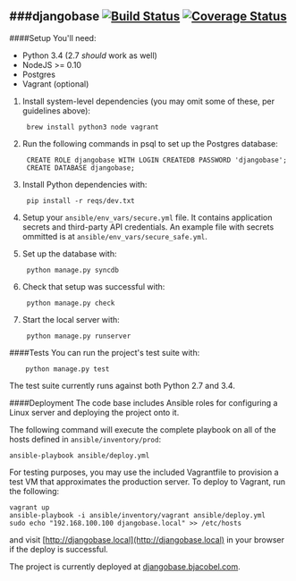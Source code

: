 ###djangobase
[![Build Status](https://img.shields.io/travis/bjacobel/django-base/develop.svg?style=flat)](https://travis-ci.org/bjacobel/django-base) [![Coverage Status](https://img.shields.io/coveralls/bjacobel/django-base/develop.svg?style=flat)](https://coveralls.io/r/BowdoinOrient/bongo?branch=develop)
---


####Setup
You'll need:

- Python 3.4 (2.7 *should* work as well)
- NodeJS >= 0.10
- Postgres
- Vagrant (optional)


1. Install system-level dependencies (you may omit some of these, per guidelines above):

        brew install python3 node vagrant


2. Run the following commands in psql to set up the Postgres database:

        CREATE ROLE djangobase WITH LOGIN CREATEDB PASSWORD 'djangobase';
        CREATE DATABASE djangobase;

3. Install Python dependencies with:

        pip install -r reqs/dev.txt

4. Setup your `ansible/env_vars/secure.yml` file. It contains application secrets and third-party API credentials. An example file with secrets ommitted is at `ansible/env_vars/secure_safe.yml`.

5. Set up the database with:

        python manage.py syncdb

6. Check that setup was successful with:

        python manage.py check

7. Start the local server with:

        python manage.py runserver

####Tests
You can run the project's test suite with:

        python manage.py test

The test suite currently runs against both Python 2.7 and 3.4.

####Deployment
The code base includes Ansible roles for configuring a Linux server and deploying the project onto it.

The following command will execute the complete playbook on all of the hosts defined in `ansible/inventory/prod`:

    ansible-playbook ansible/deploy.yml

For testing purposes, you may use the included Vagrantfile to provision a test VM that approximates the production server. To deploy to Vagrant, run the following:

    vagrant up
    ansible-playbook -i ansible/inventory/vagrant ansible/deploy.yml
    sudo echo "192.168.100.100 djangobase.local" >> /etc/hosts

and visit [http://djangobase.local](http://djangobase.local) in your browser if the deploy is successful.

The project is currently deployed at [djangobase.bjacobel.com](http://djangobase.bjacobel.com).